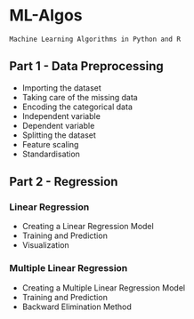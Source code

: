 # ML-Algos

	Machine Learning Algorithms in Python and R

## Part 1 - Data Preprocessing

- Importing the dataset
- Taking care of the missing data
- Encoding the categorical data
- Independent variable
- Dependent variable
- Splitting the dataset
- Feature scaling
- Standardisation

## Part 2 - Regression

### Linear Regression

- Creating a Linear Regression Model
- Training and Prediction
- Visualization

### Multiple Linear Regression

- Creating a Multiple Linear Regression Model
- Training and Prediction
- Backward Elimination Method

